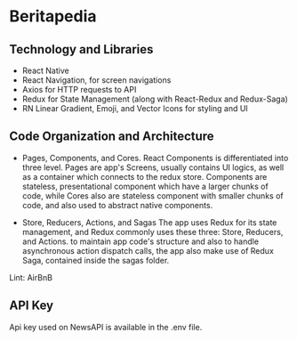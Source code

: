 # Beritapedia

## Technology and Libraries

- React Native
- React Navigation, for screen navigations
- Axios for HTTP requests to API
- Redux for State Management (along with React-Redux and Redux-Saga)
- RN Linear Gradient, Emoji, and Vector Icons for styling and UI

## Code Organization and Architecture

- Pages, Components, and Cores.
React Components is differentiated into three level. Pages are app's Screens, usually contains UI logics, as well as a container which connects to the redux store.
Components are stateless, presentational component which have a larger chunks of code, while Cores also are stateless component with smaller chunks of code, and also used to abstract native components.

- Store, Reducers, Actions, and Sagas
The app uses Redux for its state management, and Redux commonly uses these three: Store, Reducers, and Actions. to maintain app code's structure and also to handle asynchronous action dispatch calls, the app also make use of Redux Saga, contained inside the sagas folder.

Lint: AirBnB

## API Key

Api key used on NewsAPI is available in the .env file.